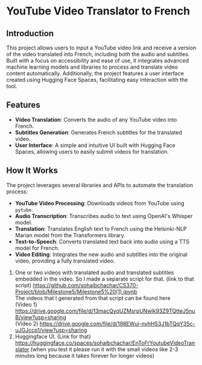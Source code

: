 # YouTube Video Translator to French

## Introduction
This project allows users to input a YouTube video link and receive a version of the video translated into French, including both the audio and subtitles. Built with a focus on accessibility and ease of use, it integrates advanced machine learning models and libraries to process and translate video content automatically. Additionally, the project features a user interface created using Hugging Face Spaces, facilitating easy interaction with the tool.

## Features
- **Video Translation**: Converts the audio of any YouTube video into French.
- **Subtitles Generation**: Generates French subtitles for the translated video.
- **User Interface**: A simple and intuitive UI built with Hugging Face Spaces, allowing users to easily submit videos for translation.

## How It Works
The project leverages several libraries and APIs to automate the translation process:
- **YouTube Video Processing**: Downloads videos from YouTube using `pytube`.
- **Audio Transcription**: Transcribes audio to text using OpenAI's Whisper model.
- **Translation**: Translates English text to French using the Helsinki-NLP Marian model from the Transformers library.
- **Text-to-Speech**: Converts translated text back into audio using a TTS model for French.
- **Video Editing**: Integrates the new audio and subtitles into the original video, providing a fully translated video.





1. One or two videos with translated audio and translated subtitles embedded in the video. So I made a separate script for that. (link to that script) https://github.com/sohaibchachar/CS370-Project/blob/Milestone5/Milestone5%20(1).ipynb <br> The videos that I generated from that script can be found here  <br>(Video 1) https://drive.google.com/file/d/13macQyqUZMsrpUNwlk93Z9TQtteJ5nuB/view?usp=sharing <br>(Video 2)  https://drive.google.com/file/d/198EWuj-nvhHS3J1bTQqY35c-uJGJccp1/view?usp=sharing <br>
2. Huggingface UI. (Link for that) https://huggingface.co/spaces/sohaibchachar/EnToFrYoutubeVideoTranslator (when you test it please run it with the small videos like 2-3 minutes long because it takes forever for longer videos) <br>

